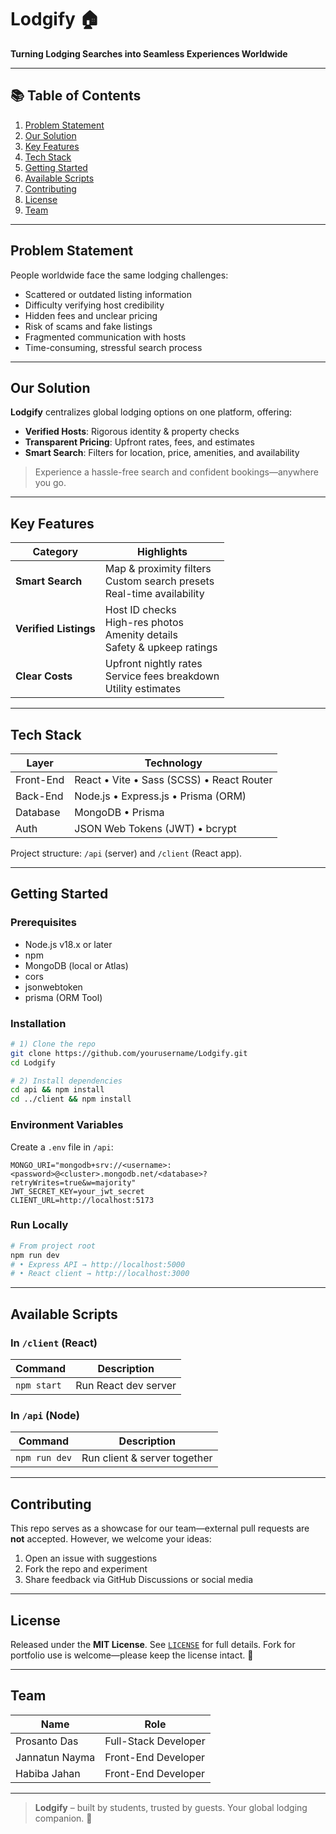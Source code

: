 # Lodgify 🏠

**Turning Lodging Searches into Seamless Experiences Worldwide**

---

## 📚 Table of Contents

1. [Problem Statement](#problem-statement)
2. [Our Solution](#our-solution)
3. [Key Features](#key-features)
4. [Tech Stack](#tech-stack)
5. [Getting Started](#getting-started)
6. [Available Scripts](#available-scripts)
7. [Contributing](#contributing)
8. [License](#license)
9. [Team](#team)

---

## Problem Statement

People worldwide face the same lodging challenges:

* Scattered or outdated listing information
* Difficulty verifying host credibility
* Hidden fees and unclear pricing
* Risk of scams and fake listings
* Fragmented communication with hosts
* Time-consuming, stressful search process

---

## Our Solution

**Lodgify** centralizes global lodging options on one platform, offering:

* **Verified Hosts**: Rigorous identity & property checks
* **Transparent Pricing**: Upfront rates, fees, and estimates
* **Smart Search**: Filters for location, price, amenities, and availability

> Experience a hassle-free search and confident bookings—anywhere you go.

---

## Key Features

| Category              | Highlights                                                                         |
| --------------------- | ---------------------------------------------------------------------------------- |
| **Smart Search**      | Map & proximity filters<br/>Custom search presets<br/>Real-time availability       |
| **Verified Listings** | Host ID checks<br/>High-res photos<br/>Amenity details<br/>Safety & upkeep ratings |
| **Clear Costs**       | Upfront nightly rates<br/>Service fees breakdown<br/>Utility estimates             |

---

## Tech Stack

| Layer     | Technology                                |
| --------- | ----------------------------------------- |
| Front-End | React • Vite • Sass (SCSS) • React Router |
| Back-End  | Node.js • Express.js • Prisma (ORM)       |
| Database  | MongoDB • Prisma                        |
| Auth      | JSON Web Tokens (JWT) • bcrypt            |

Project structure: `/api` (server) and `/client` (React app).

---

## Getting Started

### Prerequisites

* Node.js v18.x or later
* npm
* MongoDB (local or Atlas)
* cors
* jsonwebtoken
* prisma (ORM Tool)

### Installation

```bash
# 1) Clone the repo
git clone https://github.com/yourusername/Lodgify.git
cd Lodgify

# 2) Install dependencies
cd api && npm install
cd ../client && npm install
```

### Environment Variables

Create a `.env` file in `/api`:

```
MONGO_URI="mongodb+srv://<username>:<password>@<cluster>.mongodb.net/<database>?retryWrites=true&w=majority"
JWT_SECRET_KEY=your_jwt_secret
CLIENT_URL=http://localhost:5173
```

### Run Locally

```bash
# From project root
npm run dev
# • Express API → http://localhost:5000
# • React client → http://localhost:3000
```

---

## Available Scripts

### In `/client` (React)

| Command     | Description              |
| ----------- | ------------------------ |
| `npm start` | Run React dev server     |


### In `/api` (Node)

| Command          | Description                  |
| ---------------- | ---------------------------- |
| `npm run dev`    | Run client & server together |

---

## Contributing

This repo serves as a showcase for our team—external pull requests are **not** accepted.
However, we welcome your ideas:

1. Open an issue with suggestions
2. Fork the repo and experiment
3. Share feedback via GitHub Discussions or social media

---

## License

Released under the **MIT License**.
See [`LICENSE`](LICENSE) for full details.
Fork for portfolio use is welcome—please keep the license intact. 🎉

---

## Team

| Name           | Role                 |
| -------------- | -------------------- |
| Prosanto Das   | Full-Stack Developer |
| Jannatun Nayma | Front-End Developer  |
| Habiba Jahan   | Front-End Developer  |

---

> **Lodgify** – built by students, trusted by guests.
> Your global lodging companion. 🏡

